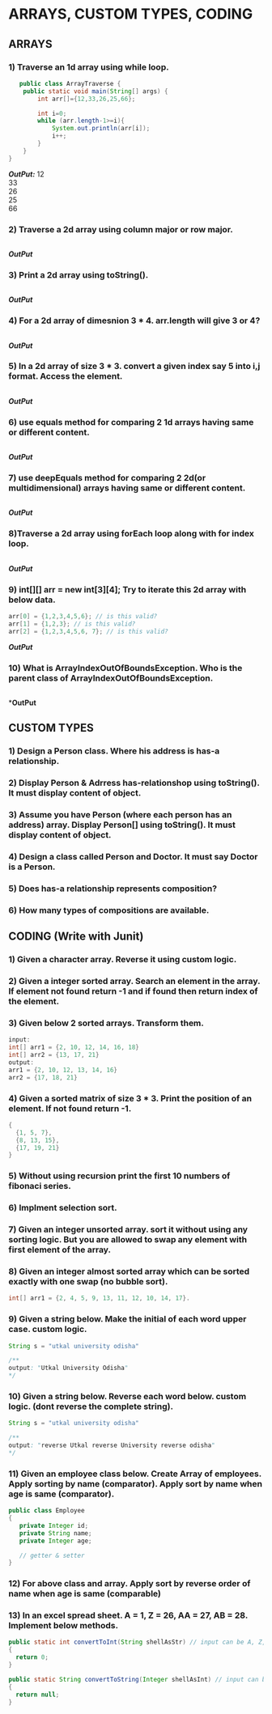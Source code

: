 # ARRAYS, CUSTOM TYPES, CODING

## ARRAYS 
### 1) Traverse an 1d array using while loop.  
```java
   public class ArrayTraverse {
    public static void main(String[] args) {
        int arr[]={12,33,26,25,66};

        int i=0;
        while (arr.length-1>=i){
            System.out.println(arr[i]);
            i++;
        }
    }
}


```

***OutPut:***
    12  
    33  
    26  
    25  
    66

### 2) Traverse a 2d array using column major or row major.
```java

```


***OutPut***

### 3) Print a 2d array using toString().  
```java

```

***OutPut***

### 4) For a 2d array of dimesnion 3 * 4. arr.length will give 3 or 4?
```java

```

***OutPut***

### 5) In a 2d array of size 3 * 3. convert a given index say 5 into i,j format. Access the element.  
```java

```


***OutPut***


### 6) use equals method for comparing 2 1d arrays having same or different content.   
```java

```

***OutPut***

### 7) use deepEquals method for comparing 2 2d(or multidimensional) arrays having same or different content.  
```java

```


***OutPut***

### 8)Traverse a 2d array using forEach loop along with for index loop.  
```java

```

***OutPut***

### 9) int[][] arr = new int[3][4]; Try to iterate this 2d array with below data.  
```java
arr[0] = {1,2,3,4,5,6}; // is this valid? 
arr[1] = {1,2,3}; // is this valid? 
arr[2] = {1,2,3,4,5,6, 7}; // is this valid? 
```

***OutPut***

### 10) What is ArrayIndexOutOfBoundsException. Who is the parent class of ArrayIndexOutOfBoundsException.
```java

```


***OutPut**


## CUSTOM TYPES  

### 1) Design a Person class. Where his address is has-a relationship.  

### 2) Display Person & Adrress has-relationshop using toString(). It must display content of object.  

### 3) Assume you have Person (where each person has an address) array. Display Person[] using toString(). It must display content of object.  

### 4) Design a class called Person and Doctor. It must say Doctor is a Person.  

### 5) Does has-a relationship represents composition?  

### 6) How many types of compositions are available.  

## CODING (Write with Junit)

### 1) Given a character array. Reverse it using custom logic.  

### 2) Given a integer sorted array. Search an element in the array. If element not found return -1 and if found then return index of the element.  

### 3) Given below 2 sorted arrays. Transform them.  


```java
input:
int[] arr1 = {2, 10, 12, 14, 16, 18}
int[] arr2 = {13, 17, 21}
output:
arr1 = {2, 10, 12, 13, 14, 16}
arr2 = {17, 18, 21}
```

### 4) Given a sorted matrix of size 3 * 3. Print the position of an element. If not found return -1.  

```java
{ 
  {1, 5, 7},
  {8, 13, 15},
  {17, 19, 21}
}
```

### 5) Without using recursion print the first 10 numbers of fibonaci series.  

### 6) Implment selection sort.

### 7) Given an integer unsorted array. sort it without using any sorting logic. But you are allowed to swap any element with first element of the array.  

### 8) Given an integer almost sorted array which can be sorted exactly with one swap (no bubble sort).  
```java
int[] arr1 = {2, 4, 5, 9, 13, 11, 12, 10, 14, 17}.
```

### 9) Given a string below. Make the initial of each word upper case. custom logic.  

```java
String s = "utkal university odisha"

/**
output: "Utkal University Odisha"
*/
```

### 10) Given a string below. Reverse each word below. custom logic. (dont reverse the complete string).  
```java
String s = "utkal university odisha"

/**
output: "reverse Utkal reverse University reverse odisha"
*/
```

### 11) Given an employee class below. Create Array of employees. Apply sorting by name (comparator). Apply sort by name when age is same (comparator).  
```java
public class Employee
{
   private Integer id;
   private String name;
   private Integer age;

   // getter & setter
}
```

### 12) For above class and array. Apply sort by reverse order of name when age is same (comparable)  

### 13) In an excel spread sheet. A = 1, Z = 26, AA = 27, AB = 28. Implement below methods.  

```java
public static int convertToInt(String shellAsStr) // input can be A, Z, AA, AB
{
  return 0;
}

public static String convertToString(Integer shellAsInt) // input can be any integer
{
  return null;
}
```
